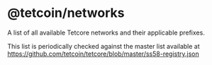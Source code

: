 # @tetcoin/networks

A list of all available Tetcore networks and their applicable prefixes.

This list is periodically checked against the master list available at https://github.com/tetcoin/tetcore/blob/master/ss58-registry.json
